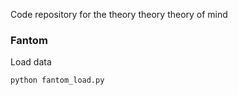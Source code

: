 Code repository for the theory theory theory of mind

### Fantom

Load data

`python fantom_load.py`
